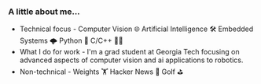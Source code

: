 ### A little about me...

- Technical focus - Computer Vision 🌐 Artificial Intelligence 🛠️ Embedded Systems 🌩️ Python 🐉 C/C++ 👴🏻
- What I do for work - I'm a grad student at Georgia Tech focusing on advanced aspects of computer vision and ai applications to robotics.
- Non-technical - Weights 🏋 Hacker News 🎿 Golf ⛳
